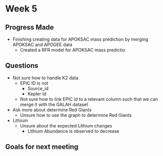 # Week 5

## Progress Made

- Finishing creating data for APOKSAC mass prediction by merging APOKSAC and APOGEE data
  - Created a RFR model for APOKSAC mass predictio

## Questions

- Not sure how to handle K2 data
  - EPIC ID is not
    - Source_id
    - Kepler Id
  - Not sure how to link EPIC id to a relevant column such that we can merge it with the GALAH dataset
- Ask more about determine Red Giants
  - Unsure how to use the graph to determine Red Giants
- Lithium
  - Unsure about the expected Lithium changes
    - Lithium Abundance is observed to decrease

## Goals for next meeting